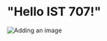 # "Hello IST 707!"

![Adding an image](https://drive.google.com/file/d/1bEbvQ2wjWYO5iWZrNfN0UFTucPIVCYng/view?usp=drive_link)
